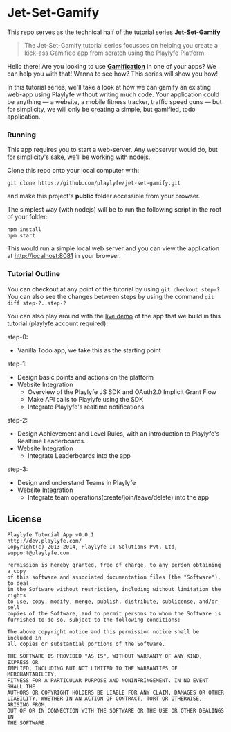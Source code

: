 Jet-Set-Gamify
==============

This repo serves as the technical half of the tutorial series **[Jet-Set-Gamify](https://blog.playlyfe.com/jet-set-gamify-making-a-gamified-todo-app)**

> The Jet-Set-Gamify tutorial series focusses on helping you create a kick-ass Gamified app from scratch using the Playlyfe Platform.

Hello there! Are you looking to use **[Gamification](http://en.wikipedia.org/wiki/Gamification "Read more on Wikipedia")** in one of your apps? We can help you with that! Wanna to see how? This series will show you how!

In this tutorial series, we'll take a look at how we can gamify an existing web-app using Playlyfe without writing much code. Your application could be anything — a website, a mobile fitness tracker, traffic speed guns — but for simplicity, we will only be creating a simple, but gamified, todo application.

### Running
This app requires you to start a web-server. Any webserver would do, but for simplicity's sake, we'll be working with [nodejs](http://nodejs.org/download/).

Clone this repo onto your local computer with:

```
git clone https://github.com/playlyfe/jet-set-gamify.git
```
and make this project's **public** folder accessible from your browser.

The simplest way (with nodejs) will be to run the following script in the root of your folder:
```
npm install
npm start
```

This would run a simple local web server and you can view the application at [http://localhost:8081](http://localhost:8081) in your browser.

### Tutorial Outline

You can checkout at any point of the tutorial by using `git checkout step-?`
You can also see the changes between steps by using the command `git diff step-?..step-?`

You can also play around with the [live demo](http://playlyfe.github.io/jet-set-gamify/) of the app that we build in this tutorial (playlyfe account required).

step-0:
* Vanilla Todo app, we take this as the starting point

step-1:
* Design basic points and actions on the platform
* Website Integration
  * Overview of the Playlyfe JS SDK and OAuth2.0 Implicit Grant Flow
  * Make API calls to Playlyfe using the SDK
  * Integrate Playlyfe's realtime notifications

step-2:
* Design Achievement and Level Rules, with an introduction to Playlyfe's Realtime Leaderboards.
* Website Integration
  * Integrate Leaderboards into the app

step-3:
* Design and understand Teams in Playlyfe
* Website Integration
  * Integrate team operations(create/join/leave/delete) into the app


## License

    Playlyfe Tutorial App v0.0.1
    http://dev.playlyfe.com/
    Copyright(c) 2013-2014, Playlyfe IT Solutions Pvt. Ltd, support@playlyfe.com

    Permission is hereby granted, free of charge, to any person obtaining a copy
    of this software and associated documentation files (the "Software"), to deal
    in the Software without restriction, including without limitation the rights
    to use, copy, modify, merge, publish, distribute, sublicense, and/or sell
    copies of the Software, and to permit persons to whom the Software is
    furnished to do so, subject to the following conditions:

    The above copyright notice and this permission notice shall be included in
    all copies or substantial portions of the Software.

    THE SOFTWARE IS PROVIDED "AS IS", WITHOUT WARRANTY OF ANY KIND, EXPRESS OR
    IMPLIED, INCLUDING BUT NOT LIMITED TO THE WARRANTIES OF MERCHANTABILITY,
    FITNESS FOR A PARTICULAR PURPOSE AND NONINFRINGEMENT. IN NO EVENT SHALL THE
    AUTHORS OR COPYRIGHT HOLDERS BE LIABLE FOR ANY CLAIM, DAMAGES OR OTHER
    LIABILITY, WHETHER IN AN ACTION OF CONTRACT, TORT OR OTHERWISE, ARISING FROM,
    OUT OF OR IN CONNECTION WITH THE SOFTWARE OR THE USE OR OTHER DEALINGS IN
    THE SOFTWARE.
